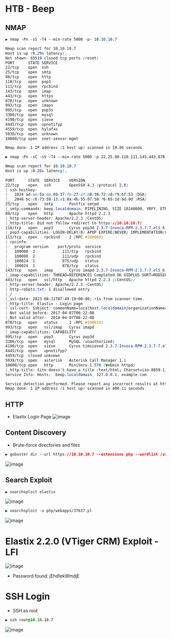 # HTB - Beep

## NMAP
```CSS
▶ nmap -Pn -sS -T4 --min-rate 5000 -p- 10.10.10.7

Nmap scan report for 10.10.10.7
Host is up (0.29s latency).
Not shown: 65519 closed tcp ports (reset)
PORT      STATE SERVICE
22/tcp    open  ssh 
25/tcp    open  smtp
80/tcp    open  http   
110/tcp   open  pop3
111/tcp   open  rpcbind
143/tcp   open  imap   
443/tcp   open  https
878/tcp   open  unknown
993/tcp   open  imaps
995/tcp   open  pop3s
3306/tcp  open  mysql    
4190/tcp  open  sieve  
4445/tcp  open  upnotifyp
4559/tcp  open  hylafax         
5038/tcp  open  unknown
10000/tcp open  snet-sensor-mgmt

Nmap done: 1 IP address (1 host up) scanned in 19.06 seconds
```

```CSS
▶ nmap -Pn -sC -sV -T4 --min-rate 5000 -p 22,25,80,110,111,143,443,878,993,995,3306,4190,4445,4459,5038,10000 10.10.10.7

Nmap scan report for 10.10.10.7                                                                                                                                            
Host is up (0.26s latency).                                                                                                                                                
                                                                                                                                                                           
PORT      STATE  SERVICE    VERSION                                                                                                                                        
22/tcp    open   ssh        OpenSSH 4.3 (protocol 2.0)                                                                                                                     
| ssh-hostkey:                                                                                                                                                             
|   1024 ad:ee:5a:bb:69:37:fb:27:af:b8:30:72:a0:f9:6f:53 (DSA)                                                                                                             
|_  2048 bc:c6:73:59:13:a1:8a:4b:55:07:50:f6:65:1d:6d:0d (RSA)                                                                                                             
25/tcp    open   smtp       Postfix smtpd                                                                                                                                  
|_smtp-commands: beep.localdomain, PIPELINING, SIZE 10240000, VRFY, ETRN, ENHANCEDSTATUSCODES, 8BITMIME, DSN                                                               
80/tcp    open   http       Apache httpd 2.2.3
|_http-server-header: Apache/2.2.3 (CentOS)
|_http-title: Did not follow redirect to https://10.10.10.7/
110/tcp   open   pop3       Cyrus pop3d 2.3.7-Invoca-RPM-2.3.7-7.el5_6.4
|_pop3-capabilities: LOGIN-DELAY(0) APOP EXPIRE(NEVER) IMPLEMENTATION(Cyrus POP3 server v2) STLS PIPELINING USER UIDL RESP-CODES AUTH-RESP-CODE TOP
111/tcp   open   rpcbind    2 (RPC #100000)
| rpcinfo: 
|   program version    port/proto  service 
|   100000  2            111/tcp   rpcbind 
|   100000  2            111/udp   rpcbind 
|   100024  1            875/udp   status
|_  100024  1            878/tcp   status
143/tcp   open   imap       Cyrus imapd 2.3.7-Invoca-RPM-2.3.7-7.el5_6.4
|_imap-capabilities: THREAD=REFERENCES Completed OK UIDPLUS SORT=MODSEQ URLAUTHA0001 CONDSTORE NO ID RENAME ATOMIC RIGHTS=kxte CATENATE LIST-SUBSCRIBED BINARY QUOTA LISTEXT IDLE ANNOTATEMORE THREAD=ORDEREDSUBJECT SORT MAILBOX-REFERRALS X-NETSCAPE NAMESPACE CHILDREN MULTIAPPEND STARTTLS ACL UNSELECT IMAP4 LITERAL+ IMAP4rev1
443/tcp   open   ssl/http   Apache httpd 2.2.3 ((CentOS))
|_http-server-header: Apache/2.2.3 (CentOS)
| http-robots.txt: 1 disallowed entry 
|_/
|_ssl-date: 2023-08-11T07:49:19+00:00; +1s from scanner time.
|_http-title: Elastix - Login page
| ssl-cert: Subject: commonName=localhost.localdomain/organizationName=SomeOrganization/stateOrProvinceName=SomeState/countryName=--
| Not valid before: 2017-04-07T08:22:08
|_Not valid after:  2018-04-07T08:22:08
878/tcp   open   status     1 (RPC #100024)
993/tcp   open   ssl/imap   Cyrus imapd
|_imap-capabilities: CAPABILITY
995/tcp   open   pop3       Cyrus pop3d
3306/tcp  open   mysql      MySQL (unauthorized)
4190/tcp  open   sieve      Cyrus timsieved 2.3.7-Invoca-RPM-2.3.7-7.el5_6.4 (included w/cyrus imap)
4445/tcp  open   upnotifyp?
4459/tcp  closed unknown
5038/tcp  open   asterisk   Asterisk Call Manager 1.1
10000/tcp open   http       MiniServ 1.570 (Webmin httpd)
|_http-title: Site doesn't have a title (text/html; Charset=iso-8859-1).
Service Info: Hosts:  beep.localdomain, 127.0.0.1, example.com

Service detection performed. Please report any incorrect results at https://nmap.org/submit/ .
Nmap done: 1 IP address (1 host up) scanned in 400.11 seconds
```

## HTTP
- Elastix Login Page
![image](https://github.com/karanshergill/Hack-the-Box/assets/83878909/5150d735-7a74-4f0d-b6d6-cfe7d5ef5fe9)

## Content Discovery
- Brute-force directories and files
```CSS
▶ gobuster dir --url https://10.10.10.7 --extensions php --wordlist /usr/share/wordlists/seclists/Discovery/Web-Content/raft-medium-directories.txt --threads 10 --no-tls-validation
```
![image](https://github.com/karanshergill/Hack-the-Box/assets/83878909/281c923c-e137-4866-9dd6-986ad724abd2)

## Search Exploit
```CSS
▶ searchsploit elastix
```
![image](https://github.com/karanshergill/Hack-the-Box/assets/83878909/d5e7a3be-8a35-4934-8e0e-3c54643cfede)
```CSS
▶ searchsploit -x php/webapps/37637.pl
```
![image](https://github.com/karanshergill/Hack-the-Box/assets/83878909/a0e55005-02c0-4e54-800c-c5378e2603cc)

# Elastix 2.2.0 (VTiger CRM) Exploit - LFI
![image](https://github.com/karanshergill/Hack-the-Box/assets/83878909/1c2e07d9-5241-4df4-a0e5-761a5a603cd5)
- Password found: jEhdIekWmdjE

# SSH Login
- SSH as root
```CSS
▶ ssh root@10.10.10.7
```
![image](https://github.com/karanshergill/Hack-the-Box/assets/83878909/8598d677-48df-4c24-9128-cf1380f14271)
